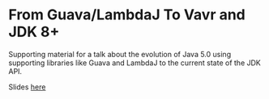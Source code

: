 # From Guava/LambdaJ To Vavr and JDK 8+

Supporting material for a talk about the evolution of Java 5.0 using supporting libraries like Guava and LambdaJ to the
current state of the JDK API.

Slides [here][1]


[1]: (https://docs.google.com/presentation/d/1vUVa9Li3xGvAqFAK1zf-Mt5ktb1WfqeDDRrmStRMe4U/edit?usp=sharing)
